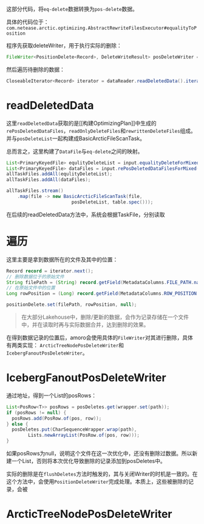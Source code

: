 这部分代码，将`eq-delete`数据转换为`pos-delete`数据。

具体的代码位于：
`com.netease.arctic.optimizing.AbstractRewriteFilesExecutor#equalityToPosition`

程序先获取deleteWriter，用于执行实际的删除：
```java
FileWriter<PositionDelete<Record>, DeleteWriteResult> posDeleteWriter = posWriter();
```

然后遍历待删除的数据：
```java
CloseableIterator<Record> iterator = dataReader.readDeletedData().iterator()
```

# readDeletedData
这里`readDeletedData`获取的是[[构建OptimizingPlan]]中生成的`rePosDeletedDataFiles`，`readOnlyDeleteFiles`和`rewrittenDeleteFiles`组成。并与`posDeleteList`一起构建成BasicArcticFileScanTask。

总而言之，这里构建了`DataFile`与`eq-delete`之间的映射。

```java
List<PrimaryKeyedFile> equlityDeleteList = input.equalityDeleteForMixed();
List<PrimaryKeyedFile> dataFiles = input.rePosDeletedDataFilesForMixed();
allTaskFiles.addAll(equlityDeleteList);  
allTaskFiles.addAll(dataFiles);

allTaskFiles.stream()  
    .map(file -> new BasicArcticFileScanTask(file, 
					    posDeleteList, table.spec()));
```

在后续的readDeletedData方法中，系统会根据TaskFile，分别读取


# 遍历
这里主要是拿到数据所在的文件及其中的位置：
```java
Record record = iterator.next();  
// 删除数据位于的原始文件
String filePath = (String) record.getField(MetadataColumns.FILE_PATH.name()); 
// 在原始文件中的位置
Long rowPosition = (Long) record.getField(MetadataColumns.ROW_POSITION.name());

positionDelete.set(filePath, rowPosition, null);
```

> 在大部分Lakehouse中，删除/更新的数据，会作为记录存储在一个文件中，并在读取时再与实际数据合并，达到删除的效果。

在得到数据记录的位置后，amoro会使用具体的`FileWriter`对其进行删除，具体有两类实现：
`ArcticTreeNodePosDeleteWriter`和`IcebergFanoutPosDeleteWriter`。

# IcebergFanoutPosDeleteWriter

通过地址，得到一个List的posRows：
```java
List<PosRow<T>> posRows = posDeletes.get(wrapper.set(path));
if (posRows != null) {  
  posRows.add(PosRow.of(pos, row));  
} else {  
  posDeletes.put(CharSequenceWrapper.wrap(path),
		Lists.newArrayList(PosRow.of(pos, row)));  
}
```
如果posRows为null，说明这个文件在这一次优化中，还没有删除过数据。所以新建一个List，否则将本次优化导致删除的记录添加到posDeletes中。

实际的删除是在`flushDeletes`方法时触发的，其与关闭Writer的时机是一致的。在这个方法中，会使用`PositionDeleteWriter`完成处理。本质上，这些被删除的记录，会被



# ArcticTreeNodePosDeleteWriter

